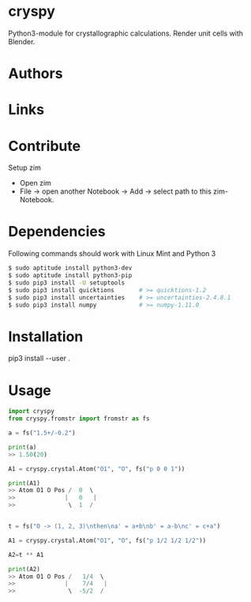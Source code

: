 # cryspy
Python3-module for crystallographic calculations.
Render unit cells with Blender.

# Authors


# Links

# Contribute

Setup zim

* Open zim
* File -> open another Notebook -> Add -> select path to this zim-Notebook.


# Dependencies
Following commands should work with Linux Mint and Python 3

```sh
$ sudo aptitude install python3-dev
$ sudo aptitude install python3-pip
$ sudo pip3 install -U setuptools   
$ sudo pip3 install quicktions       # >= quicktions-1.2
$ sudo pip3 install uncertainties    # >= uncertainties-2.4.8.1
$ sudo pip3 install numpy            # >= numpy-1.11.0
```

# Installation

pip3 install --user .

# Usage

```py
import cryspy
from cryspy.fromstr import fromstr as fs

a = fs("1.5+/-0.2")

print(a)
>> 1.50(20)

A1 = cryspy.crystal.Atom("O1", "O", fs("p 0 0 1"))

print(A1)
>> Atom O1 O Pos /  0  \ 
>>              |   0   |
>>               \  1  / 


t = fs("O -> (1, 2, 3)\nthen\na' = a+b\nb' = a-b\nc' = c+a")

A1 = cryspy.crystal.Atom("O1", "O", fs("p 1/2 1/2 1/2"))

A2=t ** A1

print(A2)
>> Atom O1 O Pos /   1/4  \ 
>>              |    7/4   |
>>               \  -5/2  / 


```
